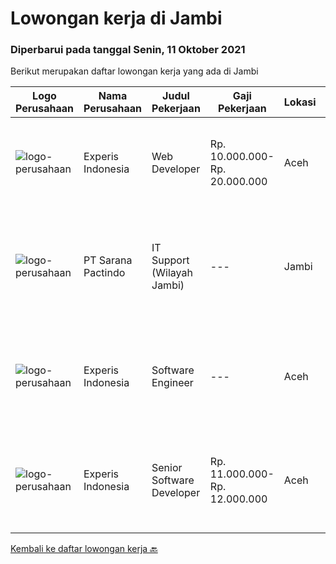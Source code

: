 
  # Lowongan kerja di Jambi

  ### Diperbarui pada tanggal Senin, 11 Oktober 2021

  Berikut merupakan daftar lowongan kerja yang ada di Jambi

  |Logo Perusahaan | Nama Perusahaan | Judul Pekerjaan | Gaji Pekerjaan | Lokasi | Deskripsi | Tanggal diunggah | Pranala |
  | -------------- | --------------- | --------------- | --------- | --------- | -------------- | ------- | ----------- |
  |![logo-perusahaan](https://image-service-cdn.seek.com.au/314ed38ba58cf54b5555f434a5bf338661292eb7/ee4dce1061f3f616224767ad58cb2fc751b8d2dc)|Experis Indonesia|Web Developer|Rp. 10.000.000-Rp. 20.000.000|Aceh|On behalf of our client, we are looking for a Web Developer with these following details: Responsibilities: Website and software application...|Rabu, 06 Oktober 2021|https://www.jobstreet.co.id/id/job/web-developer-3649693?token=0~b316821a-5735-44ea-8da2-a6a1ba17868b&sectionRank=1&jobId=jobstreet-id-job-3649693|
|![logo-perusahaan](https://image-service-cdn.seek.com.au/98982338245954acade7338ecccff8adaf4bc449/ee4dce1061f3f616224767ad58cb2fc751b8d2dc)|PT Sarana Pactindo|IT Support (Wilayah Jambi)|---|Jambi|Persyaratan :  Lulusan SMK/D3 (Rekayasa Perangkat Lunak/Informatika sederajat sesuai dengan bidang IT) Terbiasa menggunakan OS Linux ( minimal Ubuntu...|Jumat, 01 Oktober 2021|https://www.jobstreet.co.id/id/job/it-support-wilayah-jambi-3645362?token=0~b316821a-5735-44ea-8da2-a6a1ba17868b&sectionRank=2&jobId=jobstreet-id-job-3645362|
|![logo-perusahaan](https://image-service-cdn.seek.com.au/314ed38ba58cf54b5555f434a5bf338661292eb7/ee4dce1061f3f616224767ad58cb2fc751b8d2dc)|Experis Indonesia|Software Engineer|---|Aceh|On behalf of our client, IT Telco Solutions Company, we are looking for Software Engineer with these following details: Job Description : Develops...|Selasa, 14 September 2021|https://www.jobstreet.co.id/id/job/software-engineer-3628551?token=0~b316821a-5735-44ea-8da2-a6a1ba17868b&sectionRank=3&jobId=jobstreet-id-job-3628551|
|![logo-perusahaan](https://image-service-cdn.seek.com.au/314ed38ba58cf54b5555f434a5bf338661292eb7/ee4dce1061f3f616224767ad58cb2fc751b8d2dc)|Experis Indonesia|Senior Software Developer|Rp. 11.000.000-Rp. 12.000.000|Aceh|On behalf of our client, IT Telco Sulutions Company, we are looking for Senior Software Developer with the following details: Job Descriptions: To...|Selasa, 14 September 2021|https://www.jobstreet.co.id/id/job/senior-software-developer-3628446?token=0~b316821a-5735-44ea-8da2-a6a1ba17868b&sectionRank=4&jobId=jobstreet-id-job-3628446|


  [Kembali ke daftar lowongan kerja 🔙](../README.md#daftar-lowongan-kerja)
  